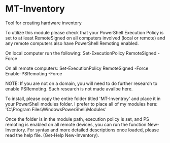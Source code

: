 # MT-Inventory
Tool for creating hardware inventory

To utilize this module please check that your PowerShell Execution Policy is set to at least RemoteSigned on all computers involved (local or remote) and any remote computers also have PowerShell Remoting enabled. 

On local computer run the following:
Set-ExecutionPolicy RemoteSigned -Force 

On all remote computers:
Set-ExecutionPolicy RemoteSigned -Force
Enable-PSRemoting -Force 

NOTE: If you are not on a domain, you will need to do further research to enable PSRemoting. Such research is not made availbe here. 

To install, please copy the entire folder titled 'MT-Inventroy' and place it in your PowerShell modules folder. I prefer to place all of my modules here: 'C:\Program Files\WindowsPowerShell\Modules\'

Once the folder is in the module path, execution policy is set, and PS remoting is enabled on all remote devices, you can run the function New-Inventory. For syntax and more detailed descriptions once loaded, please read the help file. (Get-Help New-Inventory).
